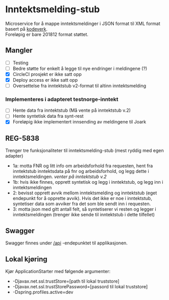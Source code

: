 # Inntektsmelding-stub

Microservice for å mappe inntektsmeldinger i JSON format til XML format basert på [kodeverk](https://github.com/navikt/tjenestespesifikasjoner/blob/master/nav-altinn-inntektsmelding/src/main/xsd/).  
Foreløpig er bare 201812 format støttet.


## Mangler
- [ ] Testing
- [ ] Bedre støtte for enkelt å legge til nye endringer i meldingene (?) 
- [x] CircleCI prosjekt er ikke satt opp
- [x] Deploy access er ikke satt opp
- [ ] Oversettelse fra inntektstub v2-format til altinn inntektsmelding

### Implementeres i adapteret testnorge-inntekt
- [ ] Hente data fra inntektstub (Må vente på inntektstub v.2)
- [ ] Hente syntetisk data fra synt-rest
- [x] Foreløpig ikke implementert innsending av meldingene til Joark

## REG-5838
Trenger tre funksjonaliteter til inntektsmelding-stub (mest ryddig med egen adapter)
 - 1a: motta FNR og litt info om arbeidsforhold fra requesten, hent fra inntektstub inntektsdata på fnr og 
       arbeidsforhold, og legg dette i inntektsmeldingen.
       _venter på inntektstub v.2_
 - 1b: hvis ikke finnes, opprett syntetisk og legg i inntektstub, og legg inn i inntektsmeldingen
 - 2: bevisst opprett avvik mellom inntektsmelding og inntektstub (eget endepunkt for å opprette avvik). Hvis det ikke 
      er noe i inntektstub, syntetiser data som avviker fra det som ble sendt inn i requesten.
 - 3: motta json med gitt antall felt, så syntetiserer vi resten og legger i inntektsmeldingen (trenger ikke sende til 
      inntektstub i dette tilfellet)

## Swagger
Swagger finnes under [/api](https://inntektsmelding-stub.nais.preprod.local/api) -endepunktet til applikasjonen.

## Lokal kjøring
Kjør ApplicationStarter med følgende argumenter:
 - -Djavax.net.ssl.trustStore=[path til lokal truststore]
 - -Djavax.net.ssl.trustStorePassword=[passord til lokal truststore]
 - -Dspring.profiles.active=dev